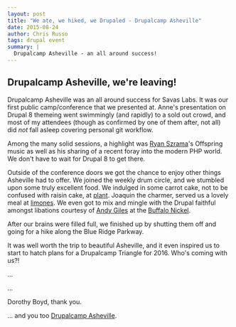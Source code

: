 ```yaml
---
layout: post
title: "We ate, we hiked, we Drupaled - Drupalcamp Asheville"
date: 2015-08-24
author: Chris Russo
tags: drupal event
summary: |
  Drupalcamp Asheville - an all around success!
---
```


## Drupalcamp Asheville, we're leaving!
Drupalcamp Asheville was an all around success for Savas Labs. It was our first public camp/conference that we presented at. Anne's presentation on Drupal 8 themeing went swimmingly (and rapidly) to a sold out crowd, and most of my attendees (though as confirmed by one of them after, not all) did _not_ fall asleep covering personal git workflow.

Among the many solid sessions, a highlight was [Ryan Szrama](https://twitter.com/ryanszrama)'s
Offspring music as well as his sharing of a recent foray into the modern PHP
world. We don't have to wait for Drupal 8 to get there.

Outside of the conference doors we got the chance to enjoy other things Asheville
had to offer. We joined the weekly drum circle, and we stumbled upon some
truly excellent food. We indulged in some carrot cake, not to be confused with
raisin cake, at  [plant](http://plantisfood.com/). Joaquin the charmer, served
us a lovely meal at [limones](http://www.limonesrestaurant.com/). We even got to
mix and mingle with the Drupal faithful amongst libations courtesy of
[Andy Giles](https://twitter.com/andyg5000) at the
[Buffalo Nickel](http://www.buffalonickelavl.com/).

After our brains were filled full, we finished up by shutting them off
and going for a hike along the Blue Ridge Parkway.

It was well worth the trip to beautiful Asheville, and it even inspired us to
start to hatch plans for a Drupalcamp Triangle for 2016. Who's coming with us?!

...

...

Dorothy Boyd, thank you.

... and you too [Drupalcamp Asheville](http://drupalasheville.com/).
